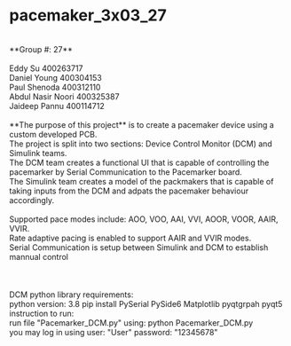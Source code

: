 # pacemaker_3x03_27
<br>
**Group #: 27** <br>
<br>
Eddy Su             400263717 <br>
Daniel Young        400304153 <br>
Paul Shenoda        400312110 <br>
Abdul Nasir Noori   400325387 <br>
Jaideep Pannu       400114712 <br>
<br>        
**The purpose of this project** is to create a pacemaker device using a custom developed PCB. <br>
The project is split into two sections: Device Control Monitor (DCM) and Simulink teams. <br>
The DCM team creates a functional UI that is capable of controlling the pacemarker by Serial Communication to the Pacemarker board.<br>
The Simulink team creates a model of the packmakers that is capable of taking inputs from the DCM and adpats the pacemaker behaviour accordingly. <br>
<br>
Supported pace modes include: AOO, VOO, AAI, VVI, AOOR, VOOR, AAIR, VVIR. <br>
Rate adaptive pacing is enabled to support AAIR and VVIR modes. <br>
Serial Communication is setup between Simulink and DCM to establish mannual control<br>
<br>
<br>
<br>
DCM python library requirements: <br>
python version: 3.8
pip install PySerial PySide6 Matplotlib pyqtgrpah pyqt5
<br>
instruction to run: <br>
run file "Pacemarker_DCM.py" using: python Pacemarker_DCM.py<br>
you may log in using user: "User" password: "12345678" <br>
